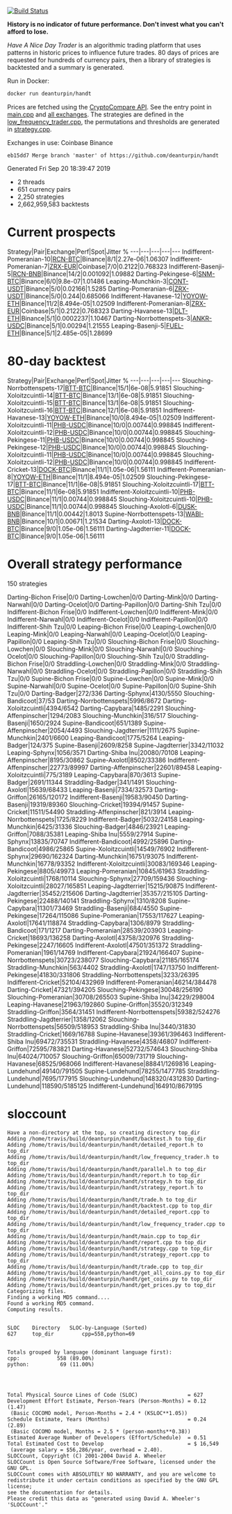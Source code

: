 [![Build Status](https://travis-ci.org/deanturpin/handt.svg?branch=master)](https://travis-ci.org/deanturpin/handt)

**History is no indicator of future performance. Don't invest what you can't
afford to lose.**

*Have A Nice Day Trader* is an algorithmic trading platform that uses patterns
in historic prices to influence future trades. 80 days of prices are requested
for hundreds of currency pairs, then a library of strategies is backtested and
a summary is generated.

Run in Docker:
```bash
docker run deanturpin/handt
```

Prices are fetched using the [CryptoCompare
API](https://min-api.cryptocompare.com/). See the entry point in
[main.cpp](https://github.com/deanturpin/handt/blob/master/main.cpp) and [all
exchanges](https://min-api.cryptocompare.com/data/all/exchanges). The
strategies are defined in the
[low_frequency_trader.cpp](low_frequency_trader.cpp), the permutations and
thresholds are generated in [strategy.cpp](strategy.cpp).

Exchanges in use: Coinbase Binance
```
eb15dd7 Merge branch 'master' of https://github.com/deanturpin/handt
```
Generated Fri Sep 20 18:39:47 2019

* 2 threads
* 651 currency pairs
* 2,250 strategies
* 2,662,959,583 backtests

# Current prospects

Strategy|Pair|Exchange|Perf|Spot|Jitter %
---|---|---|---|---
Indifferent-Pomeranian-10|[RCN-BTC](https://www.cryptocompare.com/coins/RCN)|Binance|8/1|2.27e-06|1.06307
Indifferent-Pomeranian-7|[ZRX-EUR](https://www.cryptocompare.com/coins/ZRX)|Coinbase|7/0|0.2122|0.768323
Indifferent-Basenji-5|[RCN-BNB](https://www.cryptocompare.com/coins/RCN)|Binance|14/2|0.001092|1.09882
Darting-Pekingese-6|[SNM-BTC](https://www.cryptocompare.com/coins/SNM)|Binance|6/0|9.8e-07|1.01486
Leaping-Munchkin-3|[CONT-USDT](https://www.cryptocompare.com/coins/CONT)|Binance|5/0|0.02166|1.5285
Darting-Pomeranian-6|[ZRX-USDT](https://www.cryptocompare.com/coins/ZRX)|Binance|5/0|0.244|0.685066
Indifferent-Havanese-12|[YOYOW-ETH](https://www.cryptocompare.com/coins/YOYOW)|Binance|11/2|8.494e-05|1.02509
Indifferent-Pomeranian-8|[ZRX-EUR](https://www.cryptocompare.com/coins/ZRX)|Coinbase|5/1|0.2122|0.768323
Darting-Havanese-13|[DLT-ETH](https://www.cryptocompare.com/coins/DLT)|Binance|5/1|0.0002237|1.10467
Darting-Norrbottenspets-3|[ANKR-USDC](https://www.cryptocompare.com/coins/ANKR)|Binance|5/1|0.00294|1.21555
Leaping-Basenji-5|[FUEL-ETH](https://www.cryptocompare.com/coins/FUEL)|Binance|5/1|2.485e-05|1.28699

# 80-day backtest

Strategy|Pair|Exchange|Perf|Spot|Jitter %
---|---|---|---|---
Slouching-Norrbottenspets-17|[BTT-BTC](https://www.cryptocompare.com/coins/BTT)|Binance|15/1|6e-08|5.91851
Slouching-Xoloitzcuintli-14|[BTT-BTC](https://www.cryptocompare.com/coins/BTT)|Binance|13/1|6e-08|5.91851
Slouching-Xoloitzcuintli-15|[BTT-BTC](https://www.cryptocompare.com/coins/BTT)|Binance|13/1|6e-08|5.91851
Slouching-Xoloitzcuintli-16|[BTT-BTC](https://www.cryptocompare.com/coins/BTT)|Binance|12/1|6e-08|5.91851
Indifferent-Havanese-13|[YOYOW-ETH](https://www.cryptocompare.com/coins/YOYOW)|Binance|10/0|8.494e-05|1.02509
Indifferent-Xoloitzcuintli-11|[PHB-USDC](https://www.cryptocompare.com/coins/PHB)|Binance|10/0|0.00744|0.998845
Indifferent-Xoloitzcuintli-12|[PHB-USDC](https://www.cryptocompare.com/coins/PHB)|Binance|10/0|0.00744|0.998845
Slouching-Pekingese-11|[PHB-USDC](https://www.cryptocompare.com/coins/PHB)|Binance|10/0|0.00744|0.998845
Slouching-Pekingese-12|[PHB-USDC](https://www.cryptocompare.com/coins/PHB)|Binance|10/0|0.00744|0.998845
Slouching-Xoloitzcuintli-11|[PHB-USDC](https://www.cryptocompare.com/coins/PHB)|Binance|10/0|0.00744|0.998845
Slouching-Xoloitzcuintli-12|[PHB-USDC](https://www.cryptocompare.com/coins/PHB)|Binance|10/0|0.00744|0.998845
Indifferent-Cricket-13|[DOCK-BTC](https://www.cryptocompare.com/coins/DOCK)|Binance|11/1|1.05e-06|1.56111
Indifferent-Pomeranian-8|[YOYOW-ETH](https://www.cryptocompare.com/coins/YOYOW)|Binance|11/1|8.494e-05|1.02509
Slouching-Pekingese-17|[BTT-BTC](https://www.cryptocompare.com/coins/BTT)|Binance|11/1|6e-08|5.91851
Slouching-Xoloitzcuintli-17|[BTT-BTC](https://www.cryptocompare.com/coins/BTT)|Binance|11/1|6e-08|5.91851
Indifferent-Xoloitzcuintli-10|[PHB-USDC](https://www.cryptocompare.com/coins/PHB)|Binance|11/1|0.00744|0.998845
Slouching-Xoloitzcuintli-10|[PHB-USDC](https://www.cryptocompare.com/coins/PHB)|Binance|11/1|0.00744|0.998845
Slouching-Axolotl-6|[DUSK-BNB](https://www.cryptocompare.com/coins/DUSK)|Binance|11/1|0.00442|1.8013
Supine-Norrbottenspets-13|[WABI-BNB](https://www.cryptocompare.com/coins/WABI)|Binance|10/1|0.00671|1.21534
Darting-Axolotl-13|[DOCK-BTC](https://www.cryptocompare.com/coins/DOCK)|Binance|9/0|1.05e-06|1.56111
Darting-Jagdterrier-11|[DOCK-BTC](https://www.cryptocompare.com/coins/DOCK)|Binance|9/0|1.05e-06|1.56111

# Overall strategy performance
150 strategies

Darting-Bichon Frise|0/0
Darting-Lowchen|0/0
Darting-Mink|0/0
Darting-Narwahl|0/0
Darting-Ocelot|0/0
Darting-Papillon|0/0
Darting-Shih Tzu|0/0
Indifferent-Bichon Frise|0/0
Indifferent-Lowchen|0/0
Indifferent-Mink|0/0
Indifferent-Narwahl|0/0
Indifferent-Ocelot|0/0
Indifferent-Papillon|0/0
Indifferent-Shih Tzu|0/0
Leaping-Bichon Frise|0/0
Leaping-Lowchen|0/0
Leaping-Mink|0/0
Leaping-Narwahl|0/0
Leaping-Ocelot|0/0
Leaping-Papillon|0/0
Leaping-Shih Tzu|0/0
Slouching-Bichon Frise|0/0
Slouching-Lowchen|0/0
Slouching-Mink|0/0
Slouching-Narwahl|0/0
Slouching-Ocelot|0/0
Slouching-Papillon|0/0
Slouching-Shih Tzu|0/0
Straddling-Bichon Frise|0/0
Straddling-Lowchen|0/0
Straddling-Mink|0/0
Straddling-Narwahl|0/0
Straddling-Ocelot|0/0
Straddling-Papillon|0/0
Straddling-Shih Tzu|0/0
Supine-Bichon Frise|0/0
Supine-Lowchen|0/0
Supine-Mink|0/0
Supine-Narwahl|0/0
Supine-Ocelot|0/0
Supine-Papillon|0/0
Supine-Shih Tzu|0/0
Darting-Badger|272/336
Darting-Sphynx|4130/5550
Slouching-Bandicoot|37/53
Darting-Norrbottenspets|5996/8672
Darting-Xoloitzcuintli|4394/6542
Darting-Capybara|1485/2291
Slouching-Affenpinscher|1294/2083
Slouching-Munchkin|316/517
Slouching-Basenji|1650/2924
Supine-Bandicoot|651/1389
Supine-Affenpinscher|2054/4493
Slouching-Jagdterrier|1111/2675
Supine-Munchkin|2401/6600
Leaping-Bandicoot|1775/5264
Leaping-Badger|124/375
Supine-Basenji|2609/8258
Supine-Jagdterrier|3342/11032
Leaping-Sphynx|1056/3571
Darting-Shiba Inu|20080/70108
Leaping-Affenpinscher|8195/30862
Supine-Axolotl|8502/33386
Indifferent-Affenpinscher|22773/89997
Darting-Affenpinscher|22601/89458
Leaping-Xoloitzcuintli|775/3189
Leaping-Capybara|870/3613
Supine-Badger|2691/11344
Straddling-Badger|341/1491
Slouching-Axolotl|15639/68433
Leaping-Basenji|7334/32573
Darting-Griffon|26165/120172
Indifferent-Basenji|19583/90450
Darting-Basenji|19319/89360
Slouching-Cricket|19394/91457
Supine-Cricket|11511/54490
Straddling-Affenpinscher|821/3914
Leaping-Norrbottenspets|1725/8229
Indifferent-Badger|5032/24158
Leaping-Munchkin|6425/31336
Slouching-Badger|4846/23921
Leaping-Griffon|7088/35381
Leaping-Shiba Inu|5559/27914
Supine-Sphynx|13835/70747
Indifferent-Bandicoot|4992/25896
Darting-Bandicoot|4986/25865
Supine-Xoloitzcuintli|14549/76902
Indifferent-Sphynx|29690/162324
Darting-Munchkin|16751/93075
Indifferent-Munchkin|16778/93352
Indifferent-Xoloitzcuintli|30083/169346
Leaping-Pekingese|8805/49973
Leaping-Pomeranian|10845/61963
Straddling-Xoloitzcuintli|1768/10114
Slouching-Sphynx|27709/159436
Slouching-Xoloitzcuintli|28027/165851
Leaping-Jagdterrier|15215/90875
Indifferent-Jagdterrier|35452/215606
Darting-Jagdterrier|35357/215105
Darting-Pekingese|22488/140141
Straddling-Sphynx|1310/8208
Supine-Capybara|11301/73469
Straddling-Basenji|684/4550
Supine-Pekingese|17264/115086
Supine-Pomeranian|17553/117627
Leaping-Axolotl|17641/118874
Straddling-Capybara|1306/8979
Straddling-Bandicoot|171/1217
Darting-Pomeranian|28539/203903
Leaping-Cricket|18693/136258
Darting-Axolotl|43758/320976
Straddling-Pekingese|2247/16605
Indifferent-Axolotl|47501/351372
Straddling-Pomeranian|1961/14769
Indifferent-Capybara|21924/166407
Supine-Norrbottenspets|30723/238077
Slouching-Capybara|21185/165174
Straddling-Munchkin|563/4402
Straddling-Axolotl|1747/13750
Indifferent-Pekingese|41830/331806
Straddling-Norrbottenspets|3233/26395
Indifferent-Cricket|52104/432969
Indifferent-Pomeranian|46214/384478
Darting-Cricket|47321/394205
Slouching-Pekingese|30048/256190
Slouching-Pomeranian|30708/265503
Supine-Shiba Inu|34229/298004
Leaping-Havanese|21963/192860
Supine-Griffon|35520/312349
Straddling-Griffon|3564/31451
Indifferent-Norrbottenspets|59382/524276
Straddling-Jagdterrier|1358/12062
Slouching-Norrbottenspets|56509/518953
Straddling-Shiba Inu|3440/31830
Straddling-Cricket|1669/16788
Supine-Havanese|39361/396463
Indifferent-Shiba Inu|69472/735531
Straddling-Havanese|4358/46807
Indifferent-Griffon|72595/783821
Darting-Havanese|52732/574643
Slouching-Shiba Inu|64024/710057
Slouching-Griffon|65009/731719
Slouching-Havanese|68525/968066
Indifferent-Havanese|88841/1269816
Leaping-Lundehund|49140/791505
Supine-Lundehund|78255/1477785
Straddling-Lundehund|7695/177915
Slouching-Lundehund|148320/4312830
Darting-Lundehund|118590/5185125
Indifferent-Lundehund|164910/8679195

# sloccount
```
Have a non-directory at the top, so creating directory top_dir
Adding /home/travis/build/deanturpin/handt/backtest.h to top_dir
Adding /home/travis/build/deanturpin/handt/detailed_report.h to top_dir
Adding /home/travis/build/deanturpin/handt/low_frequency_trader.h to top_dir
Adding /home/travis/build/deanturpin/handt/parallel.h to top_dir
Adding /home/travis/build/deanturpin/handt/report.h to top_dir
Adding /home/travis/build/deanturpin/handt/strategy.h to top_dir
Adding /home/travis/build/deanturpin/handt/strategy_report.h to top_dir
Adding /home/travis/build/deanturpin/handt/trade.h to top_dir
Adding /home/travis/build/deanturpin/handt/backtest.cpp to top_dir
Adding /home/travis/build/deanturpin/handt/detailed_report.cpp to top_dir
Adding /home/travis/build/deanturpin/handt/low_frequency_trader.cpp to top_dir
Adding /home/travis/build/deanturpin/handt/main.cpp to top_dir
Adding /home/travis/build/deanturpin/handt/report.cpp to top_dir
Adding /home/travis/build/deanturpin/handt/strategy.cpp to top_dir
Adding /home/travis/build/deanturpin/handt/strategy_report.cpp to top_dir
Adding /home/travis/build/deanturpin/handt/trade.cpp to top_dir
Adding /home/travis/build/deanturpin/handt/get_all_coins.py to top_dir
Adding /home/travis/build/deanturpin/handt/get_coins.py to top_dir
Adding /home/travis/build/deanturpin/handt/get_prices.py to top_dir
Categorizing files.
Finding a working MD5 command....
Found a working MD5 command.
Computing results.


SLOC	Directory	SLOC-by-Language (Sorted)
627     top_dir         cpp=558,python=69


Totals grouped by language (dominant language first):
cpp:            558 (89.00%)
python:          69 (11.00%)




Total Physical Source Lines of Code (SLOC)                = 627
Development Effort Estimate, Person-Years (Person-Months) = 0.12 (1.47)
 (Basic COCOMO model, Person-Months = 2.4 * (KSLOC**1.05))
Schedule Estimate, Years (Months)                         = 0.24 (2.89)
 (Basic COCOMO model, Months = 2.5 * (person-months**0.38))
Estimated Average Number of Developers (Effort/Schedule)  = 0.51
Total Estimated Cost to Develop                           = $ 16,549
 (average salary = $56,286/year, overhead = 2.40).
SLOCCount, Copyright (C) 2001-2004 David A. Wheeler
SLOCCount is Open Source Software/Free Software, licensed under the GNU GPL.
SLOCCount comes with ABSOLUTELY NO WARRANTY, and you are welcome to
redistribute it under certain conditions as specified by the GNU GPL license;
see the documentation for details.
Please credit this data as "generated using David A. Wheeler's 'SLOCCount'."
```


